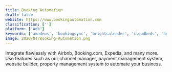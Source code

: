 ```yaml
---
title: Booking Automation
draft: false 
website: https://www.bookingautomation.com
classification: ['']
platform: ['Web']
keywords: ['amadeus', 'bookingsync', 'brightcalender', 'cloudbeds', 'hotello_-_pms', 'myvr', 'ownerrez', 'rental_network_software', 'resnexus', 'softinn_extranet', 'syncbnb', 'the_infatuation', 'track', 'uplisting', 'vacation_rentpro', 'virtualconcierge', 'vreasy', 'ezee_reservation', 'igms', 'ihotelier', 'simpleerb']
image: 2020/04/Booking-Automation.png
---
```

Integrate flawlessly with Airbnb, Booking.com, Expedia, and many more. Use features such as our channel manager, payment management system, website builder, property management system to automate your business.